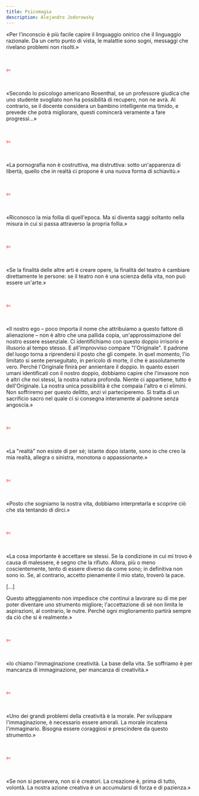 ```yaml
---
title: Psicomagia
description: Alejandro Jodorowsky
---
```

«Per l'inconscio è più facile capire il linguaggio onirico che il linguaggio razionale. Da un certo punto di vista, le malattie sono sogni, messaggi che rivelano problemi non risolti.»

&nbsp;

<span style="color:red">✄</span>

&nbsp;

«Secondo lo psicologo americano Rosenthal, se un professore giudica che uno studente svogliato non ha possibilità di recupero, non ne avrà. Al contrario, se il docente considera un bambino intelligente ma timido, e prevede che potrà migliorare, questi comincerà veramente a fare progressi...»

&nbsp;

<span style="color:red">✄</span>

&nbsp;

«La pornografia non è costruttiva, ma distruttiva: sotto un'apparenza di libertà, quello che in realtà ci propone è una nuova forma di schiavitù.»

&nbsp;

<span style="color:red">✄</span>

&nbsp;

«Riconosco la mia follia di quell'epoca. Ma si diventa saggi soltanto nella misura in cui si passa attraverso la propria follia.»

&nbsp;

<span style="color:red">✄</span>

&nbsp;

«Se la finalità delle altre arti è creare opere, la finalità del teatro è cambiare direttamente le persone: se il teatro non è una scienza della vita, non può essere un'arte.»

&nbsp;

<span style="color:red">✄</span>

&nbsp;

«Il nostro ego – poco importa il nome che attribuiamo a questo fattore di alienazione – non è altro che una pallida copia, un'approssimazione del nostro essere essenziale. Ci identifichiamo con questo doppio irrisorio e illusorio al tempo stesso. E all'improvviso compare "l'Originale". Il padrone del luogo torna a riprendersi il posto che gli compete. In quel momento, l'io limitato si sente perseguitato, in pericolo di morte, il che è assolutamente vero. Perché l'Originale finirà per annientare il doppio. In quanto esseri umani identificati con il nostro doppio, dobbiamo capire che l'invasore non è altri che noi stessi, la nostra natura profonda. Niente ci appartiene, tutto è dell'Originale. La nostra unica possibilità è che compaia l'altro e ci elimini. Non soffriremo per questo delitto, anzi vi parteciperemo. Si tratta di un sacrificio sacro nel quale ci si consegna interamente al padrone senza angoscia.»

&nbsp;

<span style="color:red">✄</span>

&nbsp;

«La "realtà" non esiste di per sé; istante dopo istante, sono io che creo la mia realtà, allegra o sinistra, monotona o appassionante.»

&nbsp;

<span style="color:red">✄</span>

&nbsp;

«Posto che sogniamo la nostra vita, dobbiamo interpretarla e scoprire ciò che sta tentando di dirci.»

&nbsp;

<span style="color:red">✄</span>

&nbsp;

«La cosa importante è accettare se stessi. Se la condizione in cui mi trovo è causa di malessere, è segno che la rifiuto. Allora, più o meno coscientemente, tento di essere diverso da come sono; in definitiva non sono io. Se, al contrario, accetto pienamente il mio stato, troverò la pace.
&nbsp;

[...]
&nbsp;

Questo atteggiamento non impedisce che continui a lavorare su di me per poter diventare uno strumento migliore; l'accettazione di sé non limita le aspirazioni, al contrario, le nutre. Perché ogni miglioramento partirà sempre da ciò che si è realmente.»

&nbsp;

<span style="color:red">✄</span>

&nbsp;

«Io chiamo l'immaginazione creatività. La base della vita. Se soffriamo è per mancanza di immaginazione, per mancanza di creatività.»

&nbsp;

<span style="color:red">✄</span>

&nbsp;

«Uno dei grandi problemi della creatività è la morale. Per sviluppare l'immaginazione, è necessario essere amorali. La morale incatena l'immaginario. Bisogna essere coraggiosi e prescindere da questo strumento.»

&nbsp;

<span style="color:red">✄</span>

&nbsp;

«Se non si persevera, non si è creatori. La creazione è, prima di tutto, volontà. La nostra azione creativa è un accumularsi di forza e di pazienza.»
